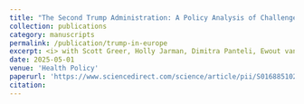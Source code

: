 ```yaml
---
title: "The Second Trump Administration: A Policy Analysis of Challenges and Opportunities for European Health Policymakers"
collection: publications
category: manuscripts
permalink: /publication/trump-in-europe
excerpt: <i> with Scott Greer, Holly Jarman, Dimitra Panteli, Ewout van Ginneken, and Matthias Wismar </i>
date: 2025-05-01
venue: 'Health Policy'
paperurl: 'https://www.sciencedirect.com/science/article/pii/S016885102500106X'
citation: 
---
```

